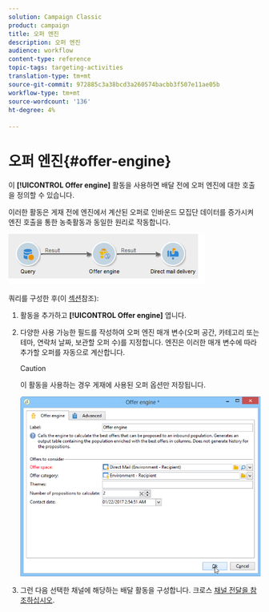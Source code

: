 ```yaml
---
solution: Campaign Classic
product: campaign
title: 오퍼 엔진
description: 오퍼 엔진
audience: workflow
content-type: reference
topic-tags: targeting-activities
translation-type: tm+mt
source-git-commit: 972885c3a38bcd3a260574bacbb3f507e11ae05b
workflow-type: tm+mt
source-wordcount: '136'
ht-degree: 4%

---
```



# 오퍼 엔진{#offer-engine}

이 **[!UICONTROL Offer engine]** 활동을 사용하면 배달 전에 오퍼 엔진에 대한 호출을 정의할 수 있습니다.

이러한 활동은 게재 전에 엔진에서 계산된 오퍼로 인바운드 모집단 데이터를 증가시켜 엔진 호출을 통한 농축활동과 동일한 원리로 작동합니다.

![](assets/int_offerengine_activity2.png)

쿼리를 구성한 후(이 [섹션](../../workflow/using/query.md)참조):

1. 활동을 추가하고 **[!UICONTROL Offer engine]** 엽니다.
1. 다양한 사용 가능한 필드를 작성하여 오퍼 엔진 매개 변수(오퍼 공간, 카테고리 또는 테마, 연락처 날짜, 보관할 오퍼 수)를 지정합니다. 엔진은 이러한 매개 변수에 따라 추가할 오퍼를 자동으로 계산합니다.

   >[!CAUTION]
   >
   >이 활동을 사용하는 경우 게재에 사용된 오퍼 옵션만 저장됩니다.

   ![](assets/int_offerengine_activity1.png)

1. 그런 다음 선택한 채널에 해당하는 배달 활동을 구성합니다. 크로스 [채널 전달을 참조하십시오](../../workflow/using/cross-channel-deliveries.md).

